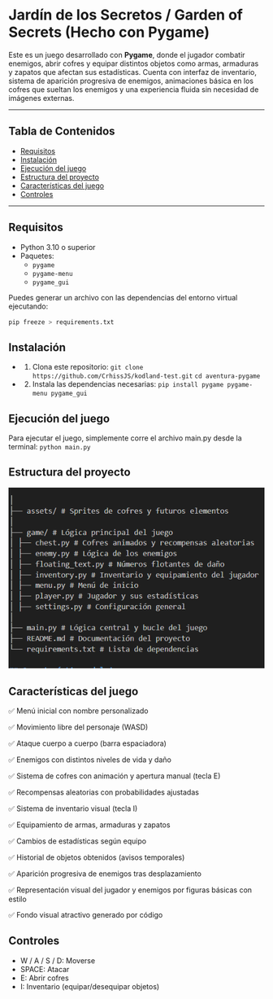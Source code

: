 # Jardín de los Secretos / Garden of Secrets (Hecho con Pygame)

Este es un juego desarrollado con **Pygame**, donde el jugador combatir enemigos, abrir cofres y equipar distintos objetos como armas, armaduras y zapatos que afectan sus estadísticas. Cuenta con interfaz de inventario, sistema de aparición progresiva de enemigos, animaciones básica en los cofres que sueltan los enemigos y una experiencia fluida sin necesidad de imágenes externas.

---

## Tabla de Contenidos

- [Requisitos](#requisitos)
- [Instalación](#instalación)
- [Ejecución del juego](#ejecución-del-juego)
- [Estructura del proyecto](#estructura-del-proyecto)
- [Características del juego](#características-del-juego)
- [Controles](#controles)

---

## Requisitos

- Python 3.10 o superior
- Paquetes:
  - `pygame`
  - `pygame-menu`
  - `pygame_gui`

Puedes generar un archivo con las dependencias del entorno virtual ejecutando:

```bash
pip freeze > requirements.txt
```

## Instalación

- 1. Clona este repositorio:
     `git clone https://github.com/CrhissJS/kodland-test.git`
     `cd aventura-pygame`

- 2. Instala las dependencias necesarias:
     `pip install pygame pygame-menu pygame_gui`

## Ejecución del juego

Para ejecutar el juego, simplemente corre el archivo main.py desde la terminal:
`python main.py`

## Estructura del proyecto

![Estructura del proyecto](assets/documentation/pygame_documentation.PNG)

## Características del juego

✅ Menú inicial con nombre personalizado

✅ Movimiento libre del personaje (WASD)

✅ Ataque cuerpo a cuerpo (barra espaciadora)

✅ Enemigos con distintos niveles de vida y daño

✅ Sistema de cofres con animación y apertura manual (tecla E)

✅ Recompensas aleatorias con probabilidades ajustadas

✅ Sistema de inventario visual (tecla I)

✅ Equipamiento de armas, armaduras y zapatos

✅ Cambios de estadísticas según equipo

✅ Historial de objetos obtenidos (avisos temporales)

✅ Aparición progresiva de enemigos tras desplazamiento

✅ Representación visual del jugador y enemigos por figuras básicas con estilo

✅ Fondo visual atractivo generado por código

## Controles

- W / A / S / D: Moverse
- SPACE: Atacar
- E: Abrir cofres
- I: Inventario (equipar/desequipar objetos)
